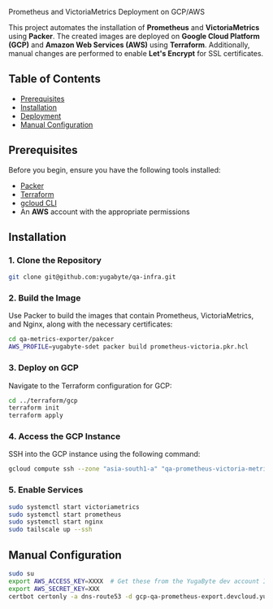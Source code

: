  Prometheus and VictoriaMetrics Deployment on GCP/AWS

This project automates the installation of **Prometheus** and **VictoriaMetrics** using **Packer**. The created images are deployed on **Google Cloud Platform (GCP)** and **Amazon Web Services (AWS)** using **Terraform**. Additionally, manual changes are performed to enable **Let's Encrypt** for SSL certificates.

## Table of Contents

- [Prerequisites](#prerequisites)
- [Installation](#installation)
- [Deployment](#deployment)
- [Manual Configuration](#manual-configuration)

## Prerequisites

Before you begin, ensure you have the following tools installed:

- [Packer](https://www.packer.io/downloads)
- [Terraform](https://www.terraform.io/downloads.html)
- [gcloud CLI](https://cloud.google.com/sdk/docs/install)
- An **AWS** account with the appropriate permissions

## Installation

### 1. Clone the Repository
```bash
git clone git@github.com:yugabyte/qa-infra.git
```
### 2. Build the Image
Use Packer to build the images that contain Prometheus, VictoriaMetrics, and Nginx, along with the necessary certificates:
```bash
cd qa-metrics-exporter/pakcer
AWS_PROFILE=yugabyte-sdet packer build prometheus-victoria.pkr.hcl
```

### 3. Deploy on GCP
Navigate to the Terraform configuration for GCP:
```bash 
cd ../terraform/gcp
terraform init
terraform apply
```

### 4. Access the GCP Instance
SSH into the GCP instance using the following command:
```bash
gcloud compute ssh --zone "asia-south1-a" "qa-prometheus-victoria-metrics-exporter" --tunnel-through-iap --project "yugabyte-sdet"
```
### 5. Enable Services
```bash
sudo systemctl start victoriametrics
sudo systemctl start prometheus
sudo systemctl start nginx
sudo tailscale up --ssh
```
## Manual Configuration
```bash
sudo su
export AWS_ACCESS_KEY=XXXX  # Get these from the YugaByte dev account IAM named metrics-exporter
export AWS_SECRET_KEY=XXX  
certbot certonly -a dns-route53 -d gcp-qa-prometheus-export.devcloud.yugabyte.com --agree-tos --non-interactive --no-eff-email --email cloud-ops@yugabyte.com
